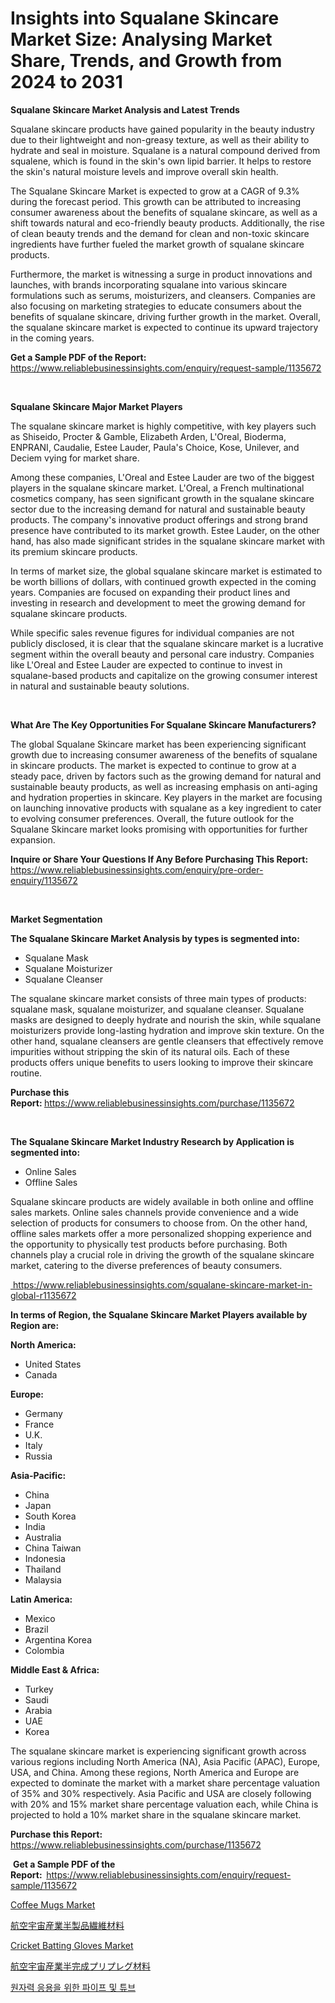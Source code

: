 <p><h1>Insights into Squalane Skincare Market Size: Analysing Market Share, Trends, and Growth from 2024 to 2031</h1></p><p><strong>Squalane Skincare Market Analysis and Latest Trends</strong></p>
<p><p>Squalane skincare products have gained popularity in the beauty industry due to their lightweight and non-greasy texture, as well as their ability to hydrate and seal in moisture. Squalane is a natural compound derived from squalene, which is found in the skin's own lipid barrier. It helps to restore the skin's natural moisture levels and improve overall skin health.</p><p>The Squalane Skincare Market is expected to grow at a CAGR of 9.3% during the forecast period. This growth can be attributed to increasing consumer awareness about the benefits of squalane skincare, as well as a shift towards natural and eco-friendly beauty products. Additionally, the rise of clean beauty trends and the demand for clean and non-toxic skincare ingredients have further fueled the market growth of squalane skincare products.</p><p>Furthermore, the market is witnessing a surge in product innovations and launches, with brands incorporating squalane into various skincare formulations such as serums, moisturizers, and cleansers. Companies are also focusing on marketing strategies to educate consumers about the benefits of squalane skincare, driving further growth in the market. Overall, the squalane skincare market is expected to continue its upward trajectory in the coming years.</p></p>
<p><strong>Get a Sample PDF of the Report:&nbsp;</strong> <a href="https://www.reliablebusinessinsights.com/enquiry/request-sample/1135672">https://www.reliablebusinessinsights.com/enquiry/request-sample/1135672</a></p>
<p>&nbsp;</p>
<p><strong>Squalane Skincare Major Market Players</strong></p>
<p><p>The squalane skincare market is highly competitive, with key players such as Shiseido, Procter & Gamble, Elizabeth Arden, L'Oreal, Bioderma, ENPRANI, Caudalie, Estee Lauder, Paula's Choice, Kose, Unilever, and Deciem vying for market share. </p><p>Among these companies, L'Oreal and Estee Lauder are two of the biggest players in the squalane skincare market. L'Oreal, a French multinational cosmetics company, has seen significant growth in the squalane skincare sector due to the increasing demand for natural and sustainable beauty products. The company's innovative product offerings and strong brand presence have contributed to its market growth. Estee Lauder, on the other hand, has also made significant strides in the squalane skincare market with its premium skincare products.</p><p>In terms of market size, the global squalane skincare market is estimated to be worth billions of dollars, with continued growth expected in the coming years. Companies are focused on expanding their product lines and investing in research and development to meet the growing demand for squalane skincare products.</p><p>While specific sales revenue figures for individual companies are not publicly disclosed, it is clear that the squalane skincare market is a lucrative segment within the overall beauty and personal care industry. Companies like L'Oreal and Estee Lauder are expected to continue to invest in squalane-based products and capitalize on the growing consumer interest in natural and sustainable beauty solutions.</p></p>
<p>&nbsp;</p>
<p><strong>What Are The Key Opportunities For Squalane Skincare Manufacturers?</strong></p>
<p><p>The global Squalane Skincare market has been experiencing significant growth due to increasing consumer awareness of the benefits of squalane in skincare products. The market is expected to continue to grow at a steady pace, driven by factors such as the growing demand for natural and sustainable beauty products, as well as increasing emphasis on anti-aging and hydration properties in skincare. Key players in the market are focusing on launching innovative products with squalane as a key ingredient to cater to evolving consumer preferences. Overall, the future outlook for the Squalane Skincare market looks promising with opportunities for further expansion.</p></p>
<p><strong>Inquire or Share Your Questions If Any Before Purchasing This Report:</strong> <a href="https://www.reliablebusinessinsights.com/enquiry/pre-order-enquiry/1135672">https://www.reliablebusinessinsights.com/enquiry/pre-order-enquiry/1135672</a></p>
<p>&nbsp;</p>
<p><strong>Market Segmentation</strong></p>
<p><strong>The Squalane Skincare Market Analysis by types is segmented into:</strong></p>
<p><ul><li>Squalane Mask</li><li>Squalane Moisturizer</li><li>Squalane Cleanser</li></ul></p>
<p><p>The squalane skincare market consists of three main types of products: squalane mask, squalane moisturizer, and squalane cleanser. Squalane masks are designed to deeply hydrate and nourish the skin, while squalane moisturizers provide long-lasting hydration and improve skin texture. On the other hand, squalane cleansers are gentle cleansers that effectively remove impurities without stripping the skin of its natural oils. Each of these products offers unique benefits to users looking to improve their skincare routine.</p></p>
<p><strong>Purchase this Report:&nbsp;</strong><a href="https://www.reliablebusinessinsights.com/purchase/1135672">https://www.reliablebusinessinsights.com/purchase/1135672</a></p>
<p>&nbsp;</p>
<p><strong>The Squalane Skincare Market Industry Research by Application is segmented into:</strong></p>
<p><ul><li>Online Sales</li><li>Offline Sales</li></ul></p>
<p><p>Squalane skincare products are widely available in both online and offline sales markets. Online sales channels provide convenience and a wide selection of products for consumers to choose from. On the other hand, offline sales markets offer a more personalized shopping experience and the opportunity to physically test products before purchasing. Both channels play a crucial role in driving the growth of the squalane skincare market, catering to the diverse preferences of beauty consumers.</p></p>
<p><a href="https://www.reliablebusinessinsights.com/squalane-skincare-market-in-global-r1135672">&nbsp;https://www.reliablebusinessinsights.com/squalane-skincare-market-in-global-r1135672</a></p>
<p><strong>In terms of Region, the Squalane Skincare Market Players available by Region are:</strong></p>
<p>
    <p> <strong> North America: </strong>
        <ul>
            <li>United States</li>
            <li>Canada</li>
        </ul>
        </p> 
    <p> <strong> Europe: </strong>
        <ul>
            <li>Germany</li>
            <li>France</li>
            <li>U.K.</li>
            <li>Italy</li>
            <li>Russia</li>
        </ul>
        </p> 
    <p> <strong> Asia-Pacific: </strong>
        <ul>
            <li>China</li>
            <li>Japan</li>
            <li>South Korea</li>
            <li>India</li>
            <li>Australia</li>
            <li>China Taiwan</li>
            <li>Indonesia</li>
            <li>Thailand</li>
            <li>Malaysia</li>
        </ul>
        </p> 
    <p> <strong> Latin America: </strong>
        <ul>
            <li>Mexico</li>
            <li>Brazil</li>
            <li>Argentina Korea</li>
            <li>Colombia</li>
        </ul>
        </p> 
    <p> <strong> Middle East & Africa: </strong>
        <ul>
            <li>Turkey</li>
            <li>Saudi</li>
            <li>Arabia</li>
            <li>UAE</li>
            <li>Korea</li>
        </ul>
    </p>
    </p>
<p><p>The squalane skincare market is experiencing significant growth across various regions including North America (NA), Asia Pacific (APAC), Europe, USA, and China. Among these regions, North America and Europe are expected to dominate the market with a market share percentage valuation of 35% and 30% respectively. Asia Pacific and USA are closely following with 20% and 15% market share percentage valuation each, while China is projected to hold a 10% market share in the squalane skincare market.</p></p>
<p><strong>Purchase this Report: </strong><a href="https://www.reliablebusinessinsights.com/purchase/1135672">https://www.reliablebusinessinsights.com/purchase/1135672</a></p>
<p>&nbsp;<strong>Get a Sample PDF of the Report:&nbsp;&nbsp;</strong><a href="https://www.reliablebusinessinsights.com/enquiry/request-sample/1135672">https://www.reliablebusinessinsights.com/enquiry/request-sample/1135672</a></p>
<p><strong></strong></p>
<p><p><a href="https://github.com/ctanaka235/Market-Research-Report-List-1/blob/main/coffee-mugs-market.md">Coffee Mugs Market</a></p><p><a href="https://github.com/marbadji/Market-Research-Report-List-2/blob/main/9067798140654.md">航空宇宙産業半製品繊維材料</a></p><p><a href="https://github.com/JermaineCrona2023/Market-Research-Report-List-1/blob/main/cricket-batting-gloves-market.md">Cricket Batting Gloves Market</a></p><p><a href="https://github.com/ddwcuskozol07187/Market-Research-Report-List-2/blob/main/7798179140653.md">航空宇宙産業半完成プリプレグ材料</a></p><p><a href="https://medium.com/@sybleferry/%ED%95%B5-%EC%9D%91%EC%9A%A9-%EC%82%B0%EC%97%85%EC%9D%84-%EC%9C%84%ED%95%9C-%EA%B4%80-%EB%B0%8F-%EA%B4%80%EC%97%90-%EB%8C%80%ED%95%9C-%EC%8B%9C%EC%9E%A5-%EB%B6%84%EC%84%9D-%EB%B3%B4%EA%B3%A0%EC%84%9C-%EC%9D%91%EC%9A%A9-%ED%94%84%EB%A1%9C%EA%B7%B8%EB%9E%A8-%EC%A7%80%EC%97%AD-%EA%B2%BD%EC%9F%81-%EC%A0%84%EB%9E%B5%EB%B3%84-%EC%8B%9C%EC%9E%A5-%EA%B7%9C%EB%AA%A8-%EC%A0%90%EC%9C%A0%EC%9C%A8-%ED%8A%B8%EB%A0%8C%EB%93%9C-2024-2031-8c113db99c5a">원자력 응용을 위한 파이프 및 튜브</a></p></p>
